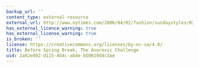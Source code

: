 ```yaml
---
backup_url: ''
content_type: external-resource
external_url: http://www.nytimes.com/2006/04/02/fashion/sundaystyles/02BREAK.html?ex=1301634000&en=4fde4428f7c7bd55&ei=5088&partner=rssnyt&emc=rss
has_external_licence_warning: true
has_external_license_warning: true
is_broken: ''
license: https://creativecommons.org/licenses/by-nc-sa/4.0/
title: Before Spring Break, The Anorexic Challenge
uid: 2a62e492-d115-4b4c-ab4e-b50010d4c3ae
---
```

